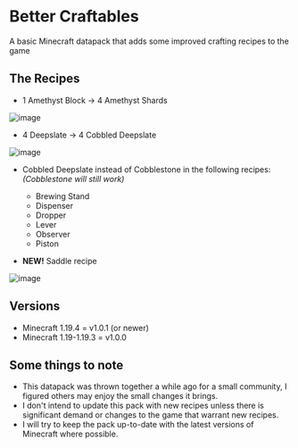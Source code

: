 # Better Craftables
A basic Minecraft datapack that adds some improved crafting recipes to the game

## The Recipes

* 1 Amethyst Block -> 4 Amethyst Shards

![image](https://user-images.githubusercontent.com/24751415/226324689-260b1d77-63b3-4afe-afb1-cce143a8332f.png)

* 4 Deepslate -> 4 Cobbled Deepslate

![image](https://user-images.githubusercontent.com/24751415/226324725-dda38f8c-b7b3-4206-b63b-b2ca9019abcb.png)

* Cobbled Deepslate instead of Cobblestone in the following recipes: *(Cobblestone will still work)*

  * Brewing Stand
  * Dispenser
  * Dropper
  * Lever
  * Observer
  * Piston
  
* **NEW!** Saddle recipe

![image](https://user-images.githubusercontent.com/24751415/226324768-3524ca1b-64d5-4d77-ae7f-79c41739e72c.png)

## Versions
* Minecraft 1.19.4 = v1.0.1 (or newer)
* Minecraft 1.19-1.19.3 = v1.0.0

## Some things to note
* This datapack was thrown together a while ago for a small community, I figured others may enjoy the small changes it brings.
* I don't intend to update this pack with new recipes unless there is significant demand or changes to the game that warrant new recipes.
* I will try to keep the pack up-to-date with the latest versions of Minecraft where possible.
